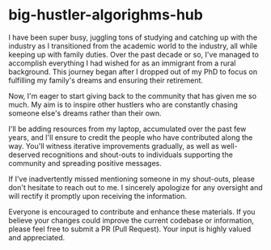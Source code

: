 # big-hustler-algorighms-hub

I have been super busy, juggling tons of studying and catching up with the industry as I transitioned from the academic world to the industry, all while keeping up with family duties. Over the past decade or so, I've managed to accomplish everything I had wished for as an immigrant from a rural background. This journey began after I dropped out of my PhD to focus on fulfilling my family's dreams and ensuring their retirement.

Now, I'm eager to start giving back to the community that has given me so much. My aim is to inspire other hustlers who are constantly chasing someone else's dreams rather than their own.

I'll be adding resources from my laptop, accumulated over the past few years, and I'll ensure to credit the people who have contributed along the way. You'll witness iterative improvements gradually, as well as well-deserved recognitions and shout-outs to individuals supporting the community and spreading positive messages.

If I've inadvertently missed mentioning someone in my shout-outs, please don't hesitate to reach out to me. I sincerely apologize for any oversight and will rectify it promptly upon receiving the information.

Everyone is encouraged to contribute and enhance these materials. If you believe your changes could improve the current codebase or information, please feel free to submit a PR (Pull Request). Your input is highly valued and appreciated.